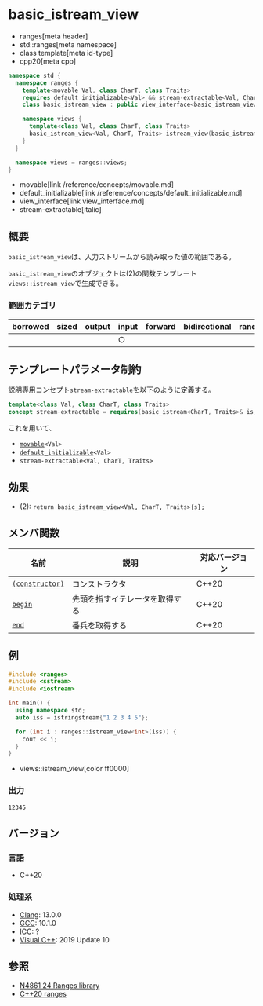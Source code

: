 # basic_istream_view
* ranges[meta header]
* std::ranges[meta namespace]
* class template[meta id-type]
* cpp20[meta cpp]

```cpp
namespace std {
  namespace ranges {
    template<movable Val, class CharT, class Traits>
    requires default_initializable<Val> && stream-extractable<Val, CharT, Traits>
    class basic_istream_view : public view_interface<basic_istream_view<Val, CharT, Traits>> { …… }; // (1)

    namespace views {
      template<class Val, class CharT, class Traits>
      basic_istream_view<Val, CharT, Traits> istream_view(basic_istream<CharT, Traits>& s);  // (2)
    }
  }

  namespace views = ranges::views;
}
```
* movable[link /reference/concepts/movable.md]
* default_initializable[link /reference/concepts/default_initializable.md]
* view_interface[link view_interface.md]
* stream-extractable[italic]

## 概要
`basic_istream_view`は、入力ストリームから読み取った値の範囲である。

`basic_istream_view`のオブジェクトは(2)の関数テンプレート`views::istream_view`で生成できる。

### 範囲カテゴリ

| borrowed | sized | output | input | forward | bidirectional | random_access | contiguous | common | viewable | view |
|----------|-------|--------|-------|---------|---------------|---------------|------------|--------|----------|------|
|          |       |        | ○    |         |               |               |            |        | ○       | ○   |

## テンプレートパラメータ制約

説明専用コンセプト`stream-extractable`を以下のように定義する。

```cpp
template<class Val, class CharT, class Traits>
concept stream-extractable = requires(basic_istream<CharT, Traits>& is, Val& t) { is >> t; }
```

これを用いて、

- [`movable`](/reference/concepts/movable.md)`<Val>`
- [`default_initializable`](/reference/concepts/default_initializable.md)`<Val>`
- `stream-extractable<Val, CharT, Traits>`

## 効果

- (2): `return basic_istream_view<Val, CharT, Traits>{s};`

## メンバ関数

| 名前                                             | 説明                             | 対応バージョン |
|--------------------------------------------------|----------------------------------|----------------|
| [`(constructor)`](iota_view/op_constructor.md.nolink)  | コンストラクタ                   | C++20          |
| [`begin`](iota_view/begin.md.nolink)                   | 先頭を指すイテレータを取得する   | C++20          |
| [`end`](iota_view/end.md.nolink)                       | 番兵を取得する                   | C++20          |

## 例
```cpp example
#include <ranges>
#include <sstream>
#include <iostream>

int main() {
  using namespace std;
  auto iss = istringstream{"1 2 3 4 5"};

  for (int i : ranges::istream_view<int>(iss)) {
    cout << i;
  }
}
```
* views::istream_view[color ff0000]

### 出力
```
12345
```

## バージョン
### 言語
- C++20

### 処理系
- [Clang](/implementation.md#clang): 13.0.0
- [GCC](/implementation.md#gcc): 10.1.0
- [ICC](/implementation.md#icc): ?
- [Visual C++](/implementation.md#visual_cpp): 2019 Update 10

## 参照
- [N4861 24 Ranges library](https://timsong-cpp.github.io/cppwp/n4861/ranges)
- [C++20 ranges](https://techbookfest.org/product/5134506308665344)
